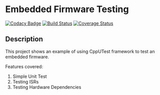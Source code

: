 # Embedded Firmware Testing

[![Codacy Badge](https://api.codacy.com/project/badge/Grade/afe25c5f6f1a4dab8bebad314cf3ce6a)](https://app.codacy.com/project/pelco/firmware_testing/dashboard)
[![Build Status](https://travis-ci.org/pelco/firmware_testing.svg?branch=master)](https://travis-ci.org/pelco/firmware_testing)
[![Coverage Status](https://coveralls.io/repos/github/pelco/firmware_testing/badge.svg)](https://coveralls.io/github/pelco/firmware_testing)

## Description

This project shows an example of using CppUTest framework to test an embedded firmware.

Features covered:

1.  Simple Unit Test
2.  Testing ISRs
3.  Testing Hardware Dependencies